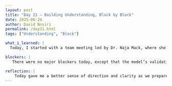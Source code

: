 ```yaml
---
layout: post
title: "Day 21 – Building Understanding, Block by Block"
date: 2025-06-24
author: David Nosiri
permalink: /day21.html
tags: ["Understanding", "Block"]

what_i_learned: |
  Today, I started with a team meeting led by Dr. Naja Mack, where she shared important updates about pending payment checks, Friday’s presentation expectations, and attendance matters. After that, my team met with Ms. Heather, the high school teacher working with us, to clarify our individual roles and what each of us plans to present on Friday. She also encouraged us to engage in more team bonding activities. Later, I spent time reviewing our Google Colab code, using it as a reference to update my experimental diagram. This also helped me better understand what each part of the code is doing, giving me more confidence in explaining our workflow.

blockers: |
   There were no major blockers today, except that the model’s validation accuracy is still lower than we hoped.

reflection: |
    Today gave me a better sense of direction and clarity as we prepare for Friday’s presentation. Hearing updates from Dr. Naja helped me understand what’s expected, while the meeting with Ms. Heather pushed me to reflect on my individual contributions and how best to communicate them. Reviewing the Colab code helped me connect each part of the workflow to our overall project goals. I’m starting to feel more confident in my understanding and more prepared to present my work clearly to others.
---
```

